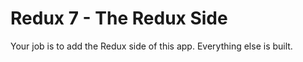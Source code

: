 # Redux 7 - The Redux Side

Your job is to add the Redux side of this app. Everything else is built.